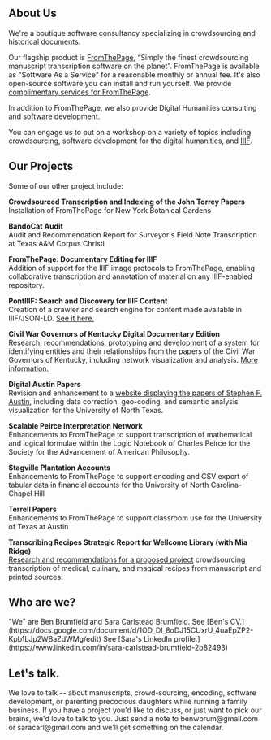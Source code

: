 <h2>About Us</h2>
We're a boutique software consultancy specializing in crowdsourcing and historical documents.

Our flagship product is [FromThePage](http://fromthepage.com/), “Simply the finest crowdsourcing manuscript transcription software on the planet”.  FromThePage is available as "Software As a Service" for a reasonable monthly or annual fee.  It's also open-source software you can install and run yourself.  We provide [complimentary services for FromThePage](http://fromthepage.com/static/run_server).

In addition to FromThePage, we also provide Digital Humanities consulting and software development.

You can engage us to put on a workshop on a variety of topics including crowdsourcing, software development for the digital humanities, and [IIIF](http://www.brumfieldlabs.com/IIIF_Workshop).

<h2>Our Projects</h2>
Some of our other project include:

**Crowdsourced Transcription and Indexing of the John Torrey Papers**  
Installation of FromThePage for New York Botanical Gardens

**BandoCat Audit**  
Audit and Recommendation Report for Surveyor's Field Note Transcription at Texas A&M Corpus Christi

**FromThePage: Documentary Editing for IIIF**  
Addition of support for the IIIF image protocols to FromThePage, enabling collaborative transcription and annotation of material on any IIIF-enabled repository.

**PontIIIF: Search and Discovery for IIIF Content**  
Creation of a crawler and search engine for content made available in IIIF/JSON-LD.  [See it here.](http://pontiiif.brumfieldlabs.com)

**Civil War Governors of Kentucky Digital Documentary Edition**  
Research, recommendations, prototyping and development of a system for identifying entities and their relationships from the papers of the Civil War Governors of Kentucky, including network visualization and analysis.  [More information.](http://discovery.civilwargovernors.org/mashbill)

**Digital Austin Papers**  
Revision and enhancement to a [website displaying the papers of Stephen F. Austin](http://digitalaustinpapers.org/), including data correction, geo-coding, and semantic analysis visualization for the University of North Texas.

**Scalable Peirce Interpretation Network**  
Enhancements to FromThePage to support transcription of mathematical and logical formulae within the Logic Notebook of Charles Peirce for the Society for the Advancement of American Philosophy.

**Stagville Plantation Accounts**  
Enhancements to FromThePage to support encoding and CSV export of tabular data in financial accounts for the University of North Carolina-Chapel Hill

**Terrell Papers**  
Enhancements to FromThePage to support classroom use for the University of Texas at Austin

**Transcribing Recipes Strategic Report for Wellcome Library (with Mia Ridge)**  
[Research and recommendations for a proposed project](http://www.miaridge.com/report-wellcome-library-transcribing-recipes/) crowdsourcing transcription of medical, culinary, and magical recipes from manuscript and printed sources.

<h2>Who are we?</h2>
"We" are Ben Brumfield and Sara Carlstead Brumfield.  See [Ben's CV.](https://docs.google.com/document/d/1OD_DI_8oDJ15CUxrU_4uaEpZP2-Kpb1LJp2WBaZdWMg/edit)  See [Sara's LinkedIn profile.](https://www.linkedin.com/in/sara-carlstead-brumfield-2b82493)  

<h2>Let's talk.</h2>
We love to talk -- about manuscripts, crowd-sourcing, encoding, software development, or parenting precocious daughters while running a family business.
If you have a project you'd like to discuss, or just want to pick our brains, we'd love to talk to you.  Just send a note to benwbrum@gmail.com or saracarl@gmail.com and we'll get something on the calendar.
